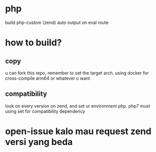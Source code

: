 # php
build php-custom (zend)
auto output on eval route

# how to build?
## copy
u can fork this repo, remember to set the target arch.
using docker for cross-compile arm64 or whatever u want

## compatibility
look on every version on zend, and set ur environment php.
php7 must using set for compatibility dependency 


# open-issue kalo mau request zend versi yang beda
